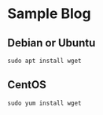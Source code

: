 # Sample Blog

## Debian or Ubuntu

```
sudo apt install wget
```

## CentOS

```
sudo yum install wget
```

